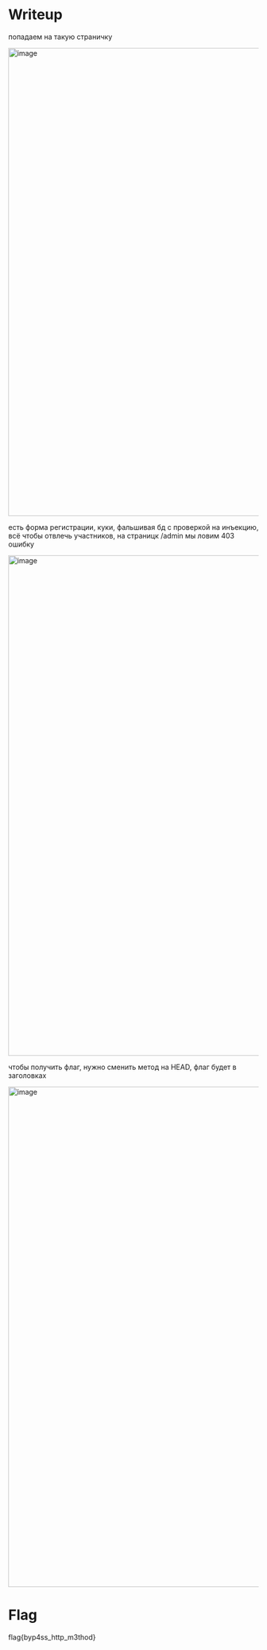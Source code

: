 # Writeup 

попадаем на такую страничку

<img width="940" alt="image" src="https://github.com/user-attachments/assets/f052ad10-2611-412c-b14e-372c283a533f" />

есть форма регистрации, куки, фальшивая бд с проверкой на инъекцию, всё чтобы отвлечь участников, на страницк /admin мы ловим 403 ошибку

<img width="1005" alt="image" src="https://github.com/user-attachments/assets/f80a5c70-0ab5-4171-b16e-e5535f3d17e4" />

чтобы получить флаг, нужно сменить метод на HEAD, флаг будет в заголовках

<img width="1005" alt="image" src="https://github.com/user-attachments/assets/adaea91a-bee8-40e9-ab33-c8e2a64027f8" />

# Flag 

flag{byp4ss_http_m3thod}
